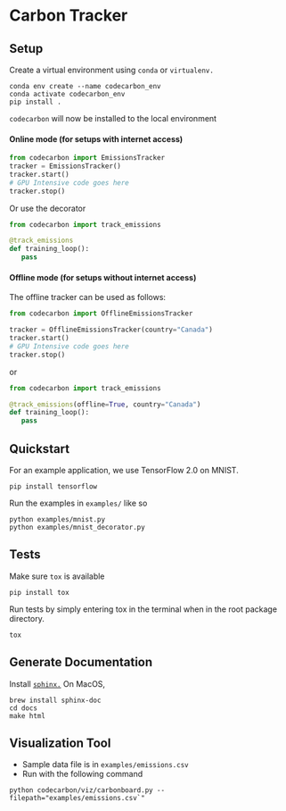 # Carbon Tracker


## Setup
Create a virtual environment using `conda` or `virtualenv.` 

```
conda env create --name codecarbon_env
conda activate codecarbon_env
pip install . 
```

`codecarbon` will now be installed to the local environment

#### Online mode (for setups with internet access)

```python
from codecarbon import EmissionsTracker
tracker = EmissionsTracker()
tracker.start()
# GPU Intensive code goes here
tracker.stop()
```

Or use the decorator

```python
from codecarbon import track_emissions

@track_emissions
def training_loop():
   pass
```
#### Offline mode (for setups without internet access)

The offline tracker can be used as follows:
```python
from codecarbon import OfflineEmissionsTracker

tracker = OfflineEmissionsTracker(country="Canada")
tracker.start()
# GPU Intensive code goes here
tracker.stop()
```

or 

```python
from codecarbon import track_emissions

@track_emissions(offline=True, country="Canada")
def training_loop():
   pass
```

## Quickstart

For an example application, we use TensorFlow 2.0 on MNIST. 

```
pip install tensorflow
```

Run the examples in `examples/` like so

```
python examples/mnist.py
python examples/mnist_decorator.py
```

## Tests

Make sure `tox` is available

```
pip install tox
```

Run tests by simply entering tox in the terminal when in the root package directory.

```
tox
```

## Generate Documentation
Install [`sphinx.`](https://www.sphinx-doc.org/en/master/usage/installation.html) On MacOS,  
```
brew install sphinx-doc
cd docs
make html
```

## Visualization Tool
* Sample data file is in `examples/emissions.csv`
* Run with the following command
```
python codecarbon/viz/carbonboard.py --filepath="examples/emissions.csv`"
```
